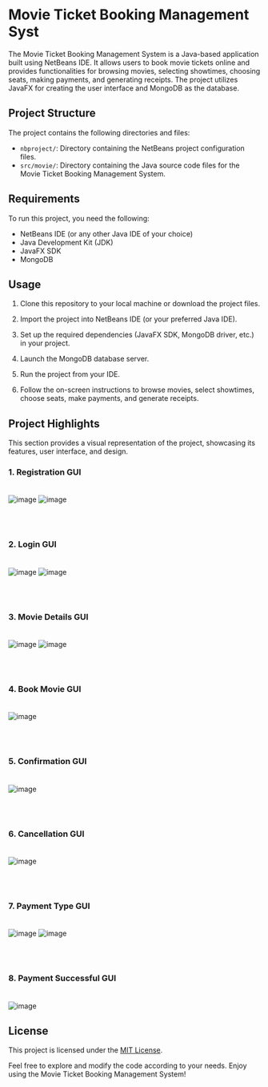 # Movie Ticket Booking Management Syst

The Movie Ticket Booking Management System is a Java-based application built using NetBeans IDE. It allows users to book movie tickets online and provides functionalities for browsing movies, selecting showtimes, choosing seats, making payments, and generating receipts. The project utilizes JavaFX for creating the user interface and MongoDB as the database.

## Project Structure

The project contains the following directories and files:

- `nbproject/`: Directory containing the NetBeans project configuration files.
- `src/movie/`: Directory containing the Java source code files for the Movie Ticket Booking Management System.

## Requirements

To run this project, you need the following:

- NetBeans IDE (or any other Java IDE of your choice)
- Java Development Kit (JDK)
- JavaFX SDK
- MongoDB

## Usage

1. Clone this repository to your local machine or download the project files.

2. Import the project into NetBeans IDE (or your preferred Java IDE).

3. Set up the required dependencies (JavaFX SDK, MongoDB driver, etc.) in your project.

4. Launch the MongoDB database server.

5. Run the project from your IDE.

6. Follow the on-screen instructions to browse movies, select showtimes, choose seats, make payments, and generate receipts.

## Project Highlights

This section provides a visual representation of the project, showcasing its features, user interface, and design. <br>
### 1. Registration GUI <br><br>

![image](https://github.com/Aminah09/movie-ticket-booking-management-system/assets/78598270/4f136307-812d-40c8-9979-bc98edd18c9e)
![image](https://github.com/Aminah09/movie-ticket-booking-management-system/assets/78598270/f2b4b8eb-0a70-4e9a-931c-1ecea677b261)

<br><br>
### 2. Login GUI <br><br>

![image](https://github.com/Aminah09/movie-ticket-booking-management-system/assets/78598270/fe2fe68d-7332-4440-b13e-bbd56c9f5034)
![image](https://github.com/Aminah09/movie-ticket-booking-management-system/assets/78598270/25ff1127-0a15-49ef-8c09-499411c5110e)

<br><br>
### 3. Movie Details GUI <br><br>

![image](https://github.com/Aminah09/movie-ticket-booking-management-system/assets/78598270/5dc662a7-7f31-45c7-8a86-9c87cf74c26f)
![image](https://github.com/Aminah09/movie-ticket-booking-management-system/assets/78598270/08b1e8e6-04e3-47af-814e-b2bd11dfdac7)

<br><br>
### 4. Book Movie GUI <br><br>
![image](https://github.com/Aminah09/movie-ticket-booking-management-system/assets/78598270/1c4b40f9-c0de-41f2-9af1-2ca848c11019)

<br><br>
### 5. Confirmation GUI <br><br>
![image](https://github.com/Aminah09/movie-ticket-booking-management-system/assets/78598270/eee3cb03-d343-4ae3-b023-1fc8b4ce3695)

<br><br>
### 6. Cancellation GUI <br><br>
![image](https://github.com/Aminah09/movie-ticket-booking-management-system/assets/78598270/2573bde0-8f65-4064-8221-32949a00b1ec)

<br><br>
### 7. Payment Type GUI <br><br>
![image](https://github.com/Aminah09/movie-ticket-booking-management-system/assets/78598270/d15d9f23-8708-4944-a54d-66d1b7a04717)
![image](https://github.com/Aminah09/movie-ticket-booking-management-system/assets/78598270/de4d40d6-0d5d-4b84-8c2d-e707a2e7129e)

<br><br>
### 8. Payment Successful GUI <br><br>
![image](https://github.com/Aminah09/movie-ticket-booking-management-system/assets/78598270/b84ad32f-86ef-48d1-b097-f4f0cf77c65a)


## License

This project is licensed under the [MIT License](LICENSE).

Feel free to explore and modify the code according to your needs. Enjoy using the Movie Ticket Booking Management System!

